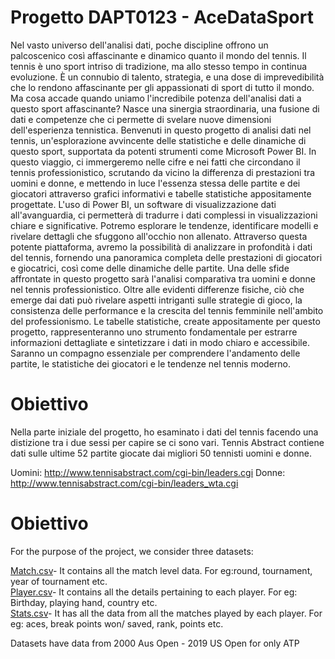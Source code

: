 # Progetto DAPT0123 - AceDataSport
Nel vasto universo dell'analisi dati, poche discipline offrono un palcoscenico così affascinante e dinamico quanto il mondo del tennis. Il tennis è uno sport intriso di tradizione, ma allo stesso tempo in continua evoluzione. È un connubio di talento, strategia, e una dose di imprevedibilità che lo rendono affascinante per gli appassionati di sport di tutto il mondo. Ma cosa accade quando uniamo l'incredibile potenza dell'analisi dati a questo sport affascinante? Nasce una sinergia straordinaria, una fusione di dati e competenze che ci permette di svelare nuove dimensioni dell'esperienza tennistica.
Benvenuti in questo progetto di analisi dati nel tennis, un'esplorazione avvincente delle statistiche e delle dinamiche di questo sport, supportata da potenti strumenti come Microsoft Power BI. In questo viaggio, ci immergeremo nelle cifre e nei fatti che circondano il tennis professionistico, scrutando da vicino la differenza di prestazioni tra uomini e donne, e mettendo in luce l'essenza stessa delle partite e dei giocatori attraverso grafici informativi e tabelle statistiche appositamente progettate.
L'uso di Power BI, un software di visualizzazione dati all'avanguardia, ci permetterà di tradurre i dati complessi in visualizzazioni chiare e significative. Potremo esplorare le tendenze, identificare modelli e rivelare dettagli che sfuggono all'occhio non allenato. Attraverso questa potente piattaforma, avremo la possibilità di analizzare in profondità i dati del tennis, fornendo una panoramica completa delle prestazioni di giocatori e giocatrici, così come delle dinamiche delle partite.
Una delle sfide affrontate in questo progetto sarà l'analisi comparativa tra uomini e donne nel tennis professionistico. Oltre alle evidenti differenze fisiche, ciò che emerge dai dati può rivelare aspetti intriganti sulle strategie di gioco, la consistenza delle performance e la crescita del tennis femminile nell'ambito del professionismo.
Le tabelle statistiche, create appositamente per questo progetto, rappresenteranno uno strumento fondamentale per estrarre informazioni dettagliate e sintetizzare i dati in modo chiaro e accessibile. Saranno un compagno essenziale per comprendere l'andamento delle partite, le statistiche dei giocatori e le tendenze nel tennis moderno.
# Obiettivo
Nella parte iniziale del progetto, ho esaminato i dati del tennis facendo una distizione tra i due sessi per capire se ci sono vari.
Tennis Abstract contiene dati sulle ultime 52 partite giocate dai migliori 50 tennisti uomini e donne.

Uomini: http://www.tennisabstract.com/cgi-bin/leaders.cgi
Donne: http://www.tennisabstract.com/cgi-bin/leaders_wta.cgi

# Obiettivo

For the purpose of the project, we consider three datasets:

<ins>Match.csv</ins>- It contains all the match level data. For eg:round, tournament, year of tournament etc. <br>
<ins>Player.csv</ins>- It contains all the details pertaining to each player. For eg: Birthday, playing hand, country etc. <br>
<ins>Stats.csv</ins>- It has all the data from all the matches played by each player. For eg: aces, break points won/ saved, rank, points etc. <br>

  Datasets have data from 2000 Aus Open - 2019 US Open for only ATP


